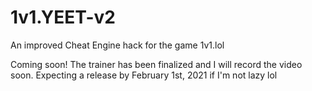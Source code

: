 # 1v1.YEET-v2
An improved Cheat Engine hack for the game 1v1.lol 


Coming soon! The trainer has been finalized and I will record the video soon. Expecting a release by February 1st, 2021 if I'm not lazy lol 
